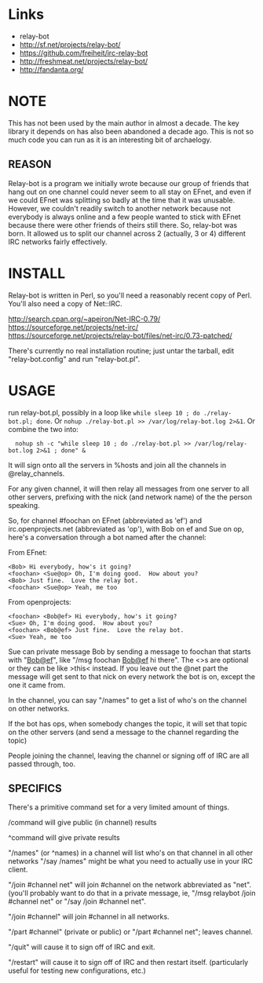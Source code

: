 # Links
* relay-bot 
* http://sf.net/projects/relay-bot/ 
* https://github.com/freiheit/irc-relay-bot 
* http://freshmeat.net/projects/relay-bot/ 
* http://fandanta.org/ 

# NOTE

This has not been used by the main author in almost a decade. The key
library it depends on has also been abandoned a decade ago. This is not so
much code you can run as it is an interesting bit of archaelogy.

## REASON

Relay-bot is a program we initially wrote because our group of friends that
hang out on one channel could never seem to all stay on EFnet, and even if
we could EFnet was splitting so badly at the time that it was unusable. 
However, we couldn't readily switch to another network because not everybody
is always online and a few people wanted to stick with EFnet because there
were other friends of theirs still there.  So, relay-bot was born.  It
allowed us to split our channel across 2 (actually, 3 or 4) different IRC
networks fairly effectively.


# INSTALL

Relay-bot is written in Perl, so you'll need a reasonably recent copy of
Perl.  You'll also need a copy of Net::IRC.

http://search.cpan.org/~apeiron/Net-IRC-0.79/
https://sourceforge.net/projects/net-irc/
https://sourceforge.net/projects/relay-bot/files/net-irc/0.73-patched/

There's currently no real installation routine; just untar the tarball, edit
"relay-bot.config" and run "relay-bot.pl".


# USAGE

run relay-bot.pl, possibly in a loop like `while sleep 10 ; do
./relay-bot.pl; done`.  Or `nohup ./relay-bot.pl >> /var/log/relay-bot.log
2>&1`.  Or combine the two into: 
```
  nohup sh -c "while sleep 10 ; do ./relay-bot.pl >> /var/log/relay-bot.log 2>&1 ; done" &
```

It will sign onto all the servers in %hosts and join all the channels in
@relay_channels.

For any given channel, it will then relay all messages from one server to
all other servers, prefixing with the nick (and network name) of the the
person speaking.

So, for channel #foochan on EFnet (abbreviated as 'ef') and
irc.openprojects.net (abbreviated as 'op'), with Bob on ef and Sue on op,
here's a conversation through a bot named after the channel:

From EFnet:
```
<Bob> Hi everybody, how's it going?
<foochan> <Sue@op> Oh, I'm doing good.  How about you?
<Bob> Just fine.  Love the relay bot.
<foochan> <Sue@op> Yeah, me too
```

From openprojects:
```
<foochan> <Bob@ef> Hi everybody, how's it going?
<Sue> Oh, I'm doing good.  How about you?
<foochan> <Bob@ef> Just fine.  Love the relay bot.
<Sue> Yeah, me too
```

Sue can private message Bob by sending a message to foochan that starts with
"<Bob@ef>", like "/msg foochan <Bob@ef> hi there".  The <>s are optional or
they can be like >this< instead.  If you leave out the @net part the message
will get sent to that nick on every network the bot is on, except the one it
came from.

In the channel, you can say "/names" to get a list of who's on the channel
on other networks.

If the bot has ops, when somebody changes the topic, it will set that topic
on the other servers (and send a message to the channel regarding the topic)

People joining the channel, leaving the channel or signing off of IRC are
all passed through, too.


## SPECIFICS

There's a primitive command set for a very limited amount of things.

/command will give public (in channel) results

^command will give private results

"/names" (or ^names) in a channel will list who's on that channel in all other
networks  "/say /names" might be what you need to actually use in your IRC
client.

"/join #channel net" will join #channel on the network abbreviated as "net".
(you'll probably want to do that in a private message, ie, 
"/msg relaybot /join #channel net" or "/say /join #channel net".

"/join #channel" will join #channel in all networks.

"/part #channel" (private or public) or "/part #channel net"; leaves
channel.

"/quit" will cause it to sign off of IRC and exit.

"/restart" will cause it to sign off of IRC and then restart itself. 
(particularly useful for testing new configurations, etc.)

